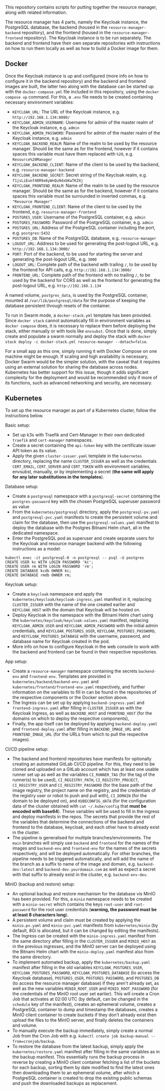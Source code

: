 This repository contains scripts for putting together the resource manager, along with related information.

The resource manager has 4 parts, namely the Keycloak instance, the PostgreSQL database, the backend (housed in the `resource-manager-backend` repository), and the frontend (housed in the `resource-manager-frontend` repository). The Keycloak instance is to be run separately. The backend and frontend have their own separate repositories with instructions on how to run them locally as well as how to build a Docker image for them.

Docker
------

Once the Keycloak instance is up and configured (more info on how to configure it in the backend repository) and the backend and frontend images are built, the latter two along with the database can be started up with the `docker-compose.yml` file included in this repository, using the `docker compose up` command. For this, a `.env` file needs to be created containing necessary environment variables:
- `KEYCLOAK_URL`: The URL of the Keycloak instance, e.g. `http://192.168.1.134:8080/`
- `KEYCLOAK_ADMIN_USERNAME`: Username for admin of the master realm of the Keycloak instance, e.g. `admin`
- `KEYCLOAK_ADMIN_PASSWORD`: Password for admin of the master realm of the Keycloak instance, e.g. `admin`
- `KEYCLOAK_BACKEND_REALM`: Name of the realm to be used by the resource manager. Should be the same as for the frontend, however if it contains spaces this variable must have them replaced with `%20`, e.g. `Resource%20Manager`
- `KEYCLOAK_BACKEND_CLIENT`: Name of the client to be used by the backend, e.g. `resource-manager-backend`
- `KEYCLOAK_BACKEND_SECRET`: Secret string of the Keycloak realm, e.g. `f1jsLiEunf48R9a6yWnQu9dxbKwTKZ4j`
- `KEYCLOAK_FRONTEND_REALM`: Name of the realm to be used by the resource manager. Should be the same as for the backend, however if it contains spaces this variable must be surrounded in inverted commas, e.g. `"Resource Manager"`
- `KEYCLOAK_FRONTEND_CLIENT`: Name of the client to be used by the frontend, e.g. `resource-manager-frontend`
- `POSTGRES_USER`: Username of the PostgreSQL container, e.g. `admin`
- `POSTGRES_PASSWORD`: Password of the PostgreSQL container, e.g. `admin`
- `POSTGRES_URL`: Address of the PostgreSQL container including the port, e.g. `postgres:5432`
- `POSTGRES_DB`: Name of the PostgreSQL database, e.g. `resource-manager`
- `LOGOUT_URL`: Address to be used for generating the post-logout URL, e.g. `http://192.168.1.134:3000/`
- `PORT`: Port of the backend, to be used for starting the server and generating the post-logout URL, e.g. `3000`
- `LOGOUT_URL`: Complete path of the backend with trailing `/`, to be used by the frontend for API calls, e.g. `http://192.168.1.134:3000/`
- `FRONTEND_URL`: Complete path of the frontend with no trailing `/`, to be used by the backend for CORS as well as the frontend for generating the post-logout URL, e.g. `http://192.168.1.134`

A named volume, `postgres_data`, is used by the PostgreSQL container, mounted at `/var/lib/postgresql/data` for the purpose of keeping the database persistent through resets of the container.

To run in Swarm mode, a `docker-stack.yml` template has been provided. Since `docker stack` cannot automatically fill in environment variables as `docker compose` does, it is necessary to replace them before deploying the stack, either manually or with tools like `envsubst`. Once that is done, simply create and populate a swarm normally and deploy the stack with `docker stack deploy -c docker-stack.yml resource-manager --detach=false`.

For a small app as this one, simply running it with Docker Compose on one machine might be enough. If scaling and high availability is necessary, Docker Swarm would be the simpler solution, with the caveat that it requires using an external solution for sharing the database across nodes. Kubernetes has better support for this issue, though it adds significant complexity for the deployment and would be recommended only if more of its functions, such as advanced networking and security, are necessary.

Kubernetes
----------

To set up the resource manager as part of a Kubernetes cluster, follow the instructions below.

Basic setup:
- Set up k3s with Traefik and Cert-Manager in their own dedicated `traefik` and `cert-manager` namespaces.
- Create a secret containing the `api-token` key with the certificate issuer API token as its value.
- Apply the given `cluster-issuer.yaml` template in the `kubernetes` directory, replacing the name `CLUSTER_ISSUER` as well as the credentials `CERT_EMAIL`, `CERT_SERVER` and `CERT_TOKEN` with environment variables, envsubst, manually, or by implementing a secret (**the same will apply for any later substitutions in the templates**).

Database setup:
- Create a `postgresql` namespace with a `postgresql-secret` containing the `postgres-password` key with the chosen PostgreSQL superuser password as value
- From the `kubernetes/postgresql` directory, apply the `postgresql-pv.yaml` and `postgresql-pvc.yaml` manifests to create the persistent volume and claim for the database, then use the `postgresql-values.yaml` manifest to deploy the database with the Postgres Bitnami Helm chart, all in the dedicated namespace.
- Enter the PostgreSQL pod as superuser and create separate users for the Keycloak and resource manager backend with the following instructions as a model:
```
kubectl exec -it postgresql-0 -n postgresql -- psql -U postgres
CREATE USER kc WITH LOGIN PASSWORD 'kc';
CREATE USER rm WITH LOGIN PASSWORD 'rm';
CREATE DATABASE kcdb OWNER kc;
CREATE DATABASE rmdb OWNER rm;
```

Keycloak setup:
- Create a `keycloak` namespace and apply the `kubernetes/keycloak/keycloak-ingress.yaml` manifest in it, replacing `CLUSTER_ISSUER` with the name of the one created earlier and `KEYCLOAK_HOST` with the domain that Keycloak will be hosted on.
- Deploy Keycloak in the namespace with the Bitnami Helm chart using the `kubernetes/keycloak/keycloak-values.yaml` manifest, replacing `KEYCLOAK_ADMIN_USER` and `KEYCLOAK_ADMIN_PASSWORD` with the initial admin credentials, and `KEYCLOAK_POSTGRES_USER`, `KEYCLOAK_POSTGRES_PASSWORD`, and `KEYCLOAK_POSTGRES_DATABASE` with the username, password, and database name for Keycloak created in the pod.
- More info on how to configure Keycloak in the web console to work with the backend and frontend can be found in their respective repositories.

App setup:
- Create a `resource-manager` namespace containing the secrets `backend-env` and `frontend-env`. Templates are provided in `kubernetes/backend/backend-env.yaml` and `kubernetes/frontend/frontend-env.yaml` respectively, and further information on the variables to fill in can be found in the repositories of the respective components or the Docker section above.
- The Ingress can be set up by applying `backend-ingress.yaml` and `frontend-ingress.yaml` after filling in `CLUSTER_ISSUER` as with the Keycloak Ingress, as well as `BACKEND_HOST` and `FRONTEND_HOST` (for the domains on which to deploy the respective components),
- Finally, the app itself can be deployed by applying `backend-deploy.yaml` and `frontend-deploy.yaml` after filling in `BACKEND_IMAGE_URL` and `FRONTEND_IMAGE_URL` (for the URLs from which to pull the respective images).

CI/CD pipeline setup:
- The backend and frontend repositories have manifests for optionally creating an automated GitLab CI/CD pipeline. For this, they need to be cloned and uploaded on a GitLab account which has at least one usable runner set up as well as the variables `CI_RUNNER_TAG` (for the tag of the runner(s) to be used), `CI_REGISTRY_PATH`, `CI_REGISTRY_PROJECT`, `CI_REGISTRY_USER` and `CI_REGISTRY_PASSWORD` (for the base path of the image registry, the project name on the registry, and the credentials of the registry user or robot to push and pull with), `CI_DOMAIN` (for the domain to be deployed on), and `KUBECONFIG_dATA` (for the configuration data of the cluster obtained with `cat ~/.kube/config` that **must be encoded with base64**). These variables will be used to fill in the ingress and deploy manifests in the repos. The secrets that provide the rest of the variables that determine the connections of the backend and frontend to the database, keycloak, and each other have to already exist in the cluster.
- The pipeline is generalised for multiple branches/environments. The `main` branches will simply use `backend` and `frontend` for the names of the images and `backend-env` and `frontend-env` for the names of the secrets respectively, and will be deployed automatically. For other branches, the pipeline needs to be triggered automatically, and will add the name of the branch as a suffix to name of the image and domain, e.g. `backend-dev:latest` and `backend-dev.yourdomain.com` as well as expect a secret with that suffix to already exist in the cluster, e.g. `backend-env-dev`.

MinIO (backup and restore) setup:
- An optional backup and restore mechanism for the database vis MinIO has been provided. For this, a `minio` namespace needs to be created with a `minio-secret` which contains the keys `root-user` and `root-password` for the root user credentials (**warning, the password must be at least 8 characters long**).
- A persistent volume and claim must be created by applying the `minio.pv.yaml` and `minio-pvc.yaml` manifests from `kubernetes/minio` (by default, 8Gi is allocated, but it can be changed by editing the manifests).
- The Ingress can be created with the `minio-ingress.yaml` manifest from the same directory after filling in the `CLUSTER_ISSUER` and `MINIO_HOST` as in the previous ingresses, and the MinIO server can be deployed using the Bitnami Helm chart with the `minio-deploy.yaml` manifest also from the same directory.
- To implement automated backup, apply the `kubernetes/backup.yaml` manifest after filling in the old variables `KEYCLOAK_POSTGRES_USER`, `KEYCLOAK_POSTGRES_PASSWORD`, `KEYCLOAK_POSTGRES_DATABASE` (to access the Keycloak database), `POSTGRES_USER`, `POSTGRES_PASSWORD`, and `POSTGRES_DB` (to access the resource manager database) if they aren't already set, as well as the new variables `MINIO_ROOT_USER` and `MINIO_ROOT_PASSWORD` (for the credentials of the MinIO root user set earlier). This will create a Cron Job that activates at 02:00 UTC (by default, can be changed in the `schedule` key of the manifest), creates an ephemeral volume, creates a PostgreSQL container to dump and timestamp the databases, creates a MinIO client container to create buckets if they don't already exist then upload the files to the MinIO server, and finally deletes the containers and volume.
- To manually execute the backup immediately, simply create a normal Job from the Cron Job with e.g. `kubectl create job backup-manual --from=cronjob/backup`.
- To restore the database from the latest backup, simply apply the `kubernetes/restore.yaml` manifest after filling in the same variables as in the backup manifest. This essentially runs the backup process in reverse by creating a MinIO client container fetching a list of the buckets for each backup, sorting them by date modified to find the latest ones then downloading them to an ephemeral volume, after which a PostgreSQL container is created to drop the existing public schemas and push the downloaded backups as replacement.